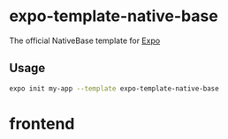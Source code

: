 # expo-template-native-base

The official NativeBase template for [Expo](https://docs.expo.io/)

## Usage

```sh
expo init my-app --template expo-template-native-base
```
# frontend
